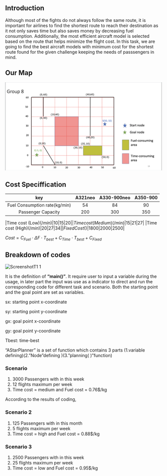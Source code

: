 ## Introduction
Although most of the fights do not always follow the same route, it is important for airlines to find the shortest route to reach their destination as it not only saves time but also saves money by decreasing fuel consumption. Additionally, the most efficient aircraft model is selected based on the route that helps minimize the flight cost. In this task, we are going to find the best aircraft models with minimum cost for the shortest route found for the given challenge keeping the needs of passsengers in mind. 

## Our Map
![Task%201/map.png](https://github.com/Ken11514/AAE2004_t1_GP8/blob/main/images/map.png)

## Cost Speciffication
| key | A321neo | A330-900neo | A350-900|
| :---: | :---: | :---: | :---: |
|Fuel Consumption rate(kg/min)|54|84|90|
|Passenger Capacity|200|300|350|![Screenshot T1 2](https://user-images.githubusercontent.com/116112237/200491442-e117a05f-a5b2-470b-a705-dfc6e9e5bf76.png)

|Time cost (Low)($/min)|10|15|20|
|Time cost (Medium)($/min)|15|21|27|
|Time cost (High)($/min)|20|27|34|
|Fixed Cost($)|1800|2000|2500|

$Cost=C_{Fuel} \cdot \Delta F \cdot T_{best} +C_{Time}\cdot T_{best}+C_{Fixed}$

## Breakdown of codes
![ScreenshotT1 1](https://user-images.githubusercontent.com/116112237/200486556-fa67a1bf-db18-45af-89ea-85db1bedc027.png)

It is the definition of **“main()”**. It require user to input a variable during the usage, in later part the input was use as a indicator to direct and run the corresponding code for different task and scenario.
Both the starting point and the goal point are set as variables.

sx: starting point x-coordinate

sy: starting point y-coordinate

gx: goal point x-coordinate

gy: goal point y-coordinate

Tbest: time-best

“AStarPlanner” is a set of function which contains 3 parts (1.variable defining)(2.”Node”defining )(3.”planning( )”function)


### Scenario 
1. 3000 Passengers  with in this week
2. 12 flights maximum per week
3. Time cost = medium and Fuel cost = 0.76$/kg

According to the results of coding,

### Scenario 2 
1. 125 Passengers  with in this month
2. 5 flights maximum per week
3. Time cost = high and Fuel cost = 0.88$/kg

### Scenario 3
1. 2500 Passengers  with in this week
2. 25 flights maximum per week
3. Time cost = low and Fuel cost = 0.95$/kg
